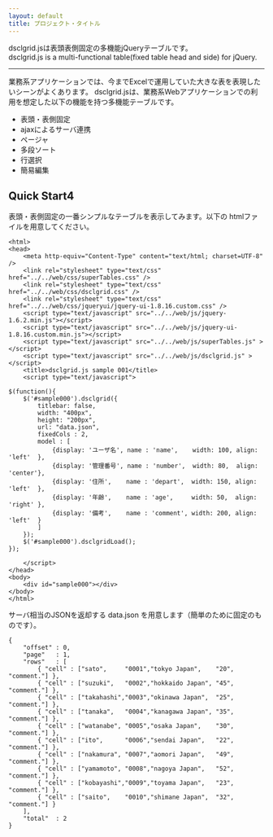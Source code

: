 ```yaml
---
layout: default
title: プロジェクト・タイトル
---
```

 
dsclgrid.jsは表頭表側固定の多機能jQueryテーブルです。  
dsclgrid.js is a multi-functional table(fixed table head and side) for jQuery.

-----

業務系アプリケーションでは、今までExcelで運用していた大きな表を表現したいシーンがよくあります。
dsclgrid.jsは、業務系Webアプリケーションでの利用を想定した以下の機能を持つ多機能テーブルです。

*   表頭・表側固定
*   ajaxによるサーバ連携
*   ページャ
*   多段ソート
*   行選択
*   簡易編集


Quick Start4
-----
表頭・表側固定の一番シンプルなテーブルを表示してみます。以下の htmlファイルを用意してください。

    <html>
    <head>
    	<meta http-equiv="Content-Type" content="text/html; charset=UTF-8" />
        <link rel="stylesheet" type="text/css" href="../../web/css/superTables.css" />
        <link rel="stylesheet" type="text/css" href="../../web/css/dsclgrid.css" />
        <link rel="stylesheet" type="text/css" href="../../web/css/jqueryui/jquery-ui-1.8.16.custom.css" />
    	<script type="text/javascript" src="../../web/js/jquery-1.6.2.min.js"></script>
    	<script type="text/javascript" src="../../web/js/jquery-ui-1.8.16.custom.min.js"></script>
        <script type="text/javascript" src="../../web/js/superTables.js" ></script>
        <script type="text/javascript" src="../../web/js/dsclgrid.js" ></script>
    	<title>dsclgrid.js sample 001</title>
    	<script type="text/javascript">
    
    $(function(){
        $('#sample000').dsclgrid({
        	titlebar: false,
            width: "400px",
            height: "200px",
            url: "data.json",
            fixedCols : 2,
            model : [
                {display: 'ユーザ名', name : 'name',    width: 100, align: 'left'  },
                {display: '管理番号', name : 'number',  width: 80,  align: 'center'},
                {display: '住所',    name : 'depart',  width: 150, align: 'left'  },
                {display: '年齢',    name : 'age',     width: 50,  align: 'right' },
                {display: '備考',    name : 'comment', width: 200, align: 'left'  }
            ]
        });
        $('#sample000').dsclgridLoad();
    });
    	
    	</script>
    </head>
    <body>
    	<div id="sample000"></div>
    </body>
    </html>

サーバ相当のJSONを返却する data.json を用意します（簡単のために固定のものです）。

    {
        "offset" : 0,
        "page"   : 1,
        "rows"   : [
            { "cell" : ["sato",     "0001","tokyo Japan",    "20", "comment."] },
            { "cell" : ["suzuki",   "0002","hokkaido Japan", "45", "comment."] },
            { "cell" : ["takahashi","0003","okinawa Japan",  "25", "comment."] },
            { "cell" : ["tanaka",   "0004","kanagawa Japan", "35", "comment."] },
            { "cell" : ["watanabe", "0005","osaka Japan",    "30", "comment."] },
            { "cell" : ["ito",      "0006","sendai Japan",   "22", "comment."] },
            { "cell" : ["nakamura", "0007","aomori Japan",   "49", "comment."] },
            { "cell" : ["yamamoto", "0008","nagoya Japan",   "52", "comment."] },
            { "cell" : ["kobayashi","0009","toyama Japan",   "23", "comment."] },
            { "cell" : ["saito",    "0010","shimane Japan",  "32", "comment."] }
        ],
        "total"  : 2
    }
